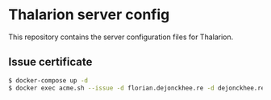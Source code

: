 # Thalarion server config

This repository contains the server configuration files for Thalarion.

## Issue certificate

```sh
$ docker-compose up -d
$ docker exec acme.sh --issue -d florian.dejonckhee.re -d dejonckhee.re -w /letsencrypt
```